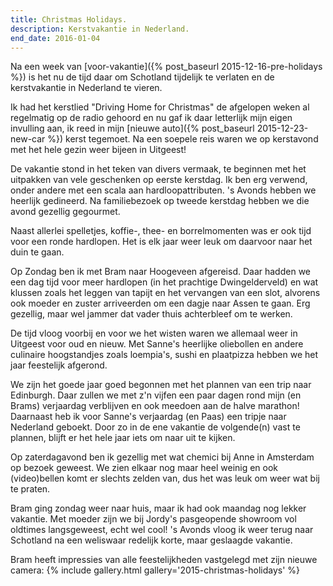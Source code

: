 ```yaml
---
title: Christmas Holidays.
description: Kerstvakantie in Nederland.
end_date: 2016-01-04
---
```

Na een week van [voor-vakantie]({% post_baseurl 2015-12-16-pre-holidays %}) is het nu de tijd daar om Schotland tijdelijk te verlaten en de kerstvakantie in Nederland te vieren.

<a name="more"></a>

Ik had het kerstlied "Driving Home for Christmas" de afgelopen weken al regelmatig op de radio gehoord en nu gaf ik daar letterlijk mijn eigen invulling aan, ik reed in mijn [nieuwe auto]({% post_baseurl 2015-12-23-new-car %}) kerst tegemoet. Na een soepele reis waren we op kerstavond met het hele gezin weer bijeen in Uitgeest!

De vakantie stond in het teken van divers vermaak, te beginnen met het uitpakken van vele geschenken op eerste kerstdag. Ik ben erg verwend, onder andere met een scala aan hardloopattributen. 's Avonds hebben we heerlijk gedineerd. Na familiebezoek op tweede kerstdag hebben we die avond gezellig gegourmet.

Naast allerlei spelletjes, koffie-, thee- en borrelmomenten was er ook tijd voor een ronde hardlopen. Het is elk jaar weer leuk om daarvoor naar het duin te gaan.

Op Zondag ben ik met Bram naar Hoogeveen afgereisd. Daar hadden we een dag tijd voor meer hardlopen (in het prachtige Dwingelderveld) en wat klussen zoals het leggen van tapijt en het vervangen van een slot, alvorens ook moeder en zuster arriveerden om een dagje naar Assen te gaan. Erg gezellig, maar wel jammer dat vader thuis achterbleef om te werken.

De tijd vloog voorbij en voor we het wisten waren we allemaal weer in Uitgeest voor oud en nieuw. Met Sanne's heerlijke oliebollen en andere culinaire hoogstandjes zoals loempia's, sushi en plaatpizza hebben we het jaar feestelijk afgerond.

We zijn het goede jaar goed begonnen met het plannen van een trip naar Edinburgh. Daar zullen we met z'n vijfen een paar dagen rond mijn (en Brams) verjaardag verblijven en ook meedoen aan de halve marathon! Daarnaast heb ik voor Sanne's verjaardag (en Paas) een tripje naar Nederland geboekt. Door zo in de ene vakantie de volgende(n) vast te plannen, blijft er het hele jaar iets om naar uit te kijken.

Op zaterdagavond ben ik gezellig met wat chemici bij Anne in Amsterdam op bezoek geweest. We zien elkaar nog maar heel weinig en ook (video)bellen komt er slechts zelden van, dus het was leuk om weer wat bij te praten.

Bram ging zondag weer naar huis, maar ik had ook maandag nog lekker vakantie. Met moeder zijn we bij Jordy's pasgeopende showroom vol oldtimes langsgeweest, echt wel cool! 's Avonds vloog ik weer terug naar Schotland na een weliswaar redelijk korte, maar geslaagde vakantie.

Bram heeft impressies van alle feestelijkheden vastgelegd met zijn nieuwe camera:
{% include gallery.html gallery='2015-christmas-holidays' %}